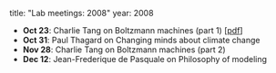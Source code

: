 title: "Lab meetings: 2008"
year: 2008

- **Oct 23**: Charlie Tang on Boltzmann machines (part 1) [[pdf](?q=system/files/boltz_tutorial.pdf)]
- **Oct 31**: Paul Thagard on Changing minds about climate change
- **Nov 28**: Charlie Tang on Boltzmann machines (part 2)
- **Dec 12**: Jean-Frederique de Pasquale on Philosophy of modeling
